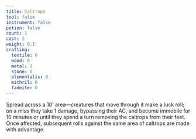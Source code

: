 ```yaml
---
title: Caltrops
tool: false
instrument: false
potion: false
count: 1
cost: 2
weight: 0.1
crafting:
  textile: 0
  wood: 0
  metal: 1
  stone: 0
  elementalis: 0
  mithril: 0
  fadeite: 0
---
```


Spread across a 10' area—creatures that move through it make a luck roll; on a miss they take 1 damage, bypassing their AC, and become immobile for 10 minutes or until they spend a turn removing the caltrops from their feet. Once affected, subsequent rolls against the same area of caltrops are made with advantage.
